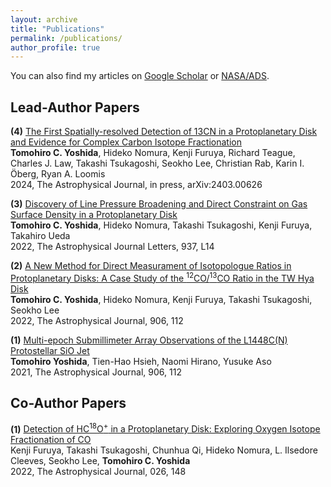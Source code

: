 ```yaml
---
layout: archive
title: "Publications"
permalink: /publications/
author_profile: true
---
```


You can also find my articles on [Google Scholar](https://scholar.google.com/citations?user=Y1a2300AAAAJ&hl=ja) or [NASA/ADS](https://ui.adsabs.harvard.edu/search/q=orcid%3A0000-0001-8002-8473&sort=date+desc).

## Lead-Author Papers
**(4)** [The First Spatially-resolved Detection of 13CN in a Protoplanetary Disk and Evidence for Complex Carbon Isotope Fractionation](https://arxiv.org/abs/2403.00626) <br>
**Tomohiro C. Yoshida**, Hideko Nomura, Kenji Furuya, Richard Teague, Charles J. Law, Takashi Tsukagoshi, Seokho Lee, Christian Rab, Karin I. Öberg, Ryan A. Loomis <br>
2024, The Astrophysical Journal, in press, arXiv:2403.00626

**(3)** [Discovery of Line Pressure Broadening and Direct Constraint on Gas Surface Density in a Protoplanetary Disk](https://ui.adsabs.harvard.edu/abs/2022arXiv220903367Y/abstract) <br>
**Tomohiro C. Yoshida**, Hideko Nomura, Takashi Tsukagoshi, Kenji Furuya, Takahiro Ueda <br>
2022, The Astrophysical Journal Letters, 937, L14

**(2)** [A New Method for Direct Measurament of Isotopologue Ratios in Protoplanetary Disks: A Case Study of the <sup>12</sup>CO/<sup>13</sup>CO Ratio in the TW Hya Disk](https://ui.adsabs.harvard.edu/abs/2022arXiv220408330Y/abstract) <br>
**Tomohiro C. Yoshida**, Hideko Nomura, Kenji Furuya, Takashi Tsukagoshi, Seokho Lee <br>
2022, The Astrophysical Journal, 906, 112

**(1)** [Multi-epoch Submillimeter Array Observations of the L1448C(N) Protostellar SiO Jet](https://ui.adsabs.harvard.edu/abs/2021ApJ...906..112Y/abstract) <br>
**Tomohiro Yoshida**, Tien-Hao Hsieh, Naomi Hirano, Yusuke Aso <br>
2021, The Astrophysical Journal, 906, 112

## Co-Author Papers 
**(1)** [Detection of HC<sup>18</sup>O<sup>+</sup> in a Protoplanetary Disk: Exploring Oxygen Isotope Fractionation of CO](https://ui.adsabs.harvard.edu/abs/2022ApJ...926..148F/abstract) <br>
Kenji Furuya, Takashi Tsukagoshi, Chunhua Qi, Hideko Nomura, L. Ilsedore Cleeves, Seokho Lee, **Tomohiro C. Yoshida** <br>
2022, The Astrophysical Journal, 026, 148

<!-- {% include base_path %} -->

<!-- {% for post in site.publications reversed %}
  {% include archive-single.html %}
{% endfor %} -->
